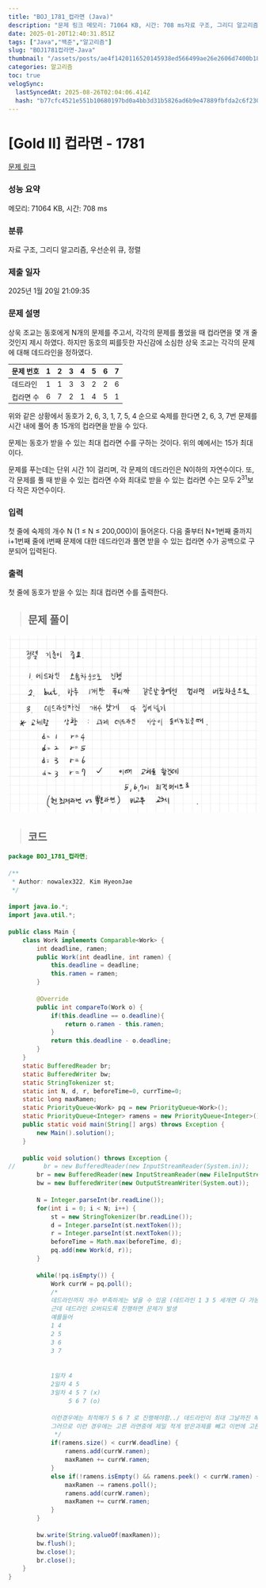 ```yaml
---
title: "BOJ_1781_컵라면 (Java)"
description: "문제 링크 메모리: 71064 KB, 시간: 708 ms자료 구조, 그리디 알고리즘, 우선순위 큐, 정렬2025년 1월 20일 21:09:35/\*\*Author: nowalex322, Kim HyeonJae\*/import java.io.;import java.uti"
date: 2025-01-20T12:40:31.851Z
tags: ["Java","백준","알고리즘"]
slug: "BOJ1781컵라면-Java"
thumbnail: "/assets/posts/ae4f1420116520145938ed566499ae26e2606d7400b180b0de464b296295a52b.png"
categories: 알고리즘
toc: true
velogSync:
  lastSyncedAt: 2025-08-26T02:04:06.414Z
  hash: "b77cfc4521e551b10680197bd0a4bb3d31b5826ad6b9e47889fbfda2c6f230a1"
---
```


# [Gold II] 컵라면 - 1781 

[문제 링크](https://www.acmicpc.net/problem/1781) 

### 성능 요약

메모리: 71064 KB, 시간: 708 ms

### 분류

자료 구조, 그리디 알고리즘, 우선순위 큐, 정렬

### 제출 일자

2025년 1월 20일 21:09:35

### 문제 설명

<p>상욱 조교는 동호에게 N개의 문제를 주고서, 각각의 문제를 풀었을 때 컵라면을 몇 개 줄 것인지 제시 하였다. 하지만 동호의 찌를듯한 자신감에 소심한 상욱 조교는 각각의 문제에 대해 데드라인을 정하였다.</p>

| 문제 번호 | 1 | 2 | 3 | 4 | 5 | 6 | 7 |
|----------|---|---|---|---|---|---|---|
| 데드라인  | 1 | 1 | 3 | 3 | 2 | 2 | 6 |
| 컵라면 수 | 6 | 7 | 2 | 1 | 4 | 5 | 1 |

<p>위와 같은 상황에서 동호가 2, 6, 3, 1, 7, 5, 4 순으로 숙제를 한다면 2, 6, 3, 7번 문제를 시간 내에 풀어 총 15개의 컵라면을 받을 수 있다.</p>

<p>문제는 동호가 받을 수 있는 최대 컵라면 수를 구하는 것이다. 위의 예에서는 15가 최대이다.</p>

<p>문제를 푸는데는 단위 시간 1이 걸리며, 각 문제의 데드라인은 N이하의 자연수이다. 또, 각 문제를 풀 때 받을 수 있는 컵라면 수와 최대로 받을 수 있는 컵라면 수는 모두 2<sup>31</sup>보다 작은 자연수이다.</p>

### 입력 

 <p>첫 줄에 숙제의 개수 N (1 ≤ N ≤ 200,000)이 들어온다. 다음 줄부터 N+1번째 줄까지 i+1번째 줄에 i번째 문제에 대한 데드라인과 풀면 받을 수 있는 컵라면 수가 공백으로 구분되어 입력된다.</p>

### 출력 

 <p>첫 줄에 동호가 받을 수 있는 최대 컵라면 수를 출력한다.</p>

> ## 문제 풀이

![](/assets/posts/ae4f1420116520145938ed566499ae26e2606d7400b180b0de464b296295a52b.png)

> ## 코드

```java
package BOJ_1781_컵라면;

/**
 * Author: nowalex322, Kim HyeonJae
 */

import java.io.*;
import java.util.*;

public class Main {
    class Work implements Comparable<Work> {
        int deadline, ramen;
        public Work(int deadline, int ramen) {
            this.deadline = deadline;
            this.ramen = ramen;
        }

        @Override
        public int compareTo(Work o) {
            if(this.deadline == o.deadline){
                return o.ramen - this.ramen;
            }
            return this.deadline - o.deadline;
        }
    }
    static BufferedReader br;
    static BufferedWriter bw;
    static StringTokenizer st;
    static int N, d, r, beforeTime=0, currTime=0;
    static long maxRamen;
    static PriorityQueue<Work> pq = new PriorityQueue<Work>();
    static PriorityQueue<Integer> ramens = new PriorityQueue<Integer>();
    public static void main(String[] args) throws Exception {
        new Main().solution();
    }

    public void solution() throws Exception {
//        br = new BufferedReader(new InputStreamReader(System.in));
        br = new BufferedReader(new InputStreamReader(new FileInputStream("src/main/java/BOJ_1781_컵라면/input.txt")));
        bw = new BufferedWriter(new OutputStreamWriter(System.out));

        N = Integer.parseInt(br.readLine());
        for(int i = 0; i < N; i++) {
            st = new StringTokenizer(br.readLine());
            d = Integer.parseInt(st.nextToken());
            r = Integer.parseInt(st.nextToken());
            beforeTime = Math.max(beforeTime, d);
            pq.add(new Work(d, r));
        }

        while(!pq.isEmpty()) {
            Work currW = pq.poll();
            /*
            데드라인까지 개수 부족하게는 넣을 수 있음 (데드라인 1 3 5 세개면 다 가능)
            근데 데드라인 오버되도록 진행하면 문제가 발생
            예를들어
            1 4
            2 5
            3 6
            3 7
            
               
            1일차 4
            2일차 4 5
            3일차 4 5 7 (x)
                 5 6 7 (o)
            
            이런경우에는 최적해가 5 6 7 로 진행해야함../ 데드라인이 최대 그날까진 해야한다이므로 그 전에 더 높은거 해도됨
            그러므로 이런 경우에는 고른 라면중에 제일 적게 받은과제를 빼고 이번에 고른걸 선택
             */
            if(ramens.size() < currW.deadline) {
                ramens.add(currW.ramen);
                maxRamen += currW.ramen;
            }
            else if(!ramens.isEmpty() && ramens.peek() < currW.ramen) { // 최저 컵라면 교체
                maxRamen -= ramens.poll();
                ramens.add(currW.ramen);
                maxRamen += currW.ramen;
            }
        }

        bw.write(String.valueOf(maxRamen));
        bw.flush();
        bw.close();
        br.close();
    }
}

```